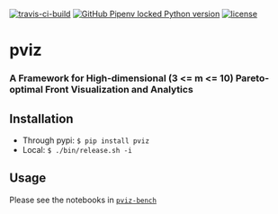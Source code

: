 [![travis-ci-build](https://travis-ci.org/chudur-budur/pviz.svg?branch=master)](https://travis-ci.org/github/chudur-budur/pviz)
[![GitHub Pipenv locked Python version](https://img.shields.io/github/pipenv/locked/python-version/chudur-budur/pviz)](https://www.python.org/downloads/release/python-380/)
[![license](https://img.shields.io/github/license/chudur-budur/pviz)](https://www.apache.org/licenses/LICENSE-2.0)
# pviz
### A Framework for High-dimensional (3 <= m <= 10) Pareto-optimal Front Visualization and Analytics

## Installation

 - Through pypi: `$ pip install pviz`
 - Local: `$ ./bin/release.sh -i`

## Usage

Please see the notebooks in [`pviz-bench`](https://github.com/chudur-budur/pviz-bench/tree/master/notebooks)
